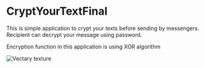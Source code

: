 # CryptYourTextFinal
This is simple application to crypt your texts before sending by messengers. Recipient can decrypt your message using password.

Encryption function in this application is using XOR algorithm



![Vectary texture](https://user-images.githubusercontent.com/93651407/172833358-5bc7825f-ca06-4313-8b0a-b7a95ed450b3.png)
